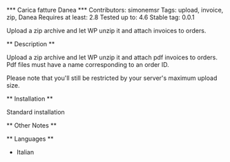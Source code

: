 *** Carica fatture Danea ***
Contributors: simonemsr
Tags: upload, invoice, zip, Danea
Requires at least: 2.8
Tested up to: 4.6
Stable tag: 0.0.1

Upload a zip archive and let WP unzip it and attach invoices to orders.

** Description **

Upload a zip archive and let WP unzip it and attach pdf invoices to orders. Pdf files must have a name corresponding to an order ID. 

Please note that you'll still be restricted by your server's maximum upload size.

** Installation **

Standard installation

** Other Notes **

** Languages **
 * Italian

